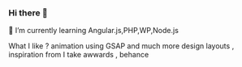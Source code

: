 ### Hi there 👋
🌱 I’m currently learning Angular.js,PHP,WP,Node.js


What I like ? animation using GSAP and much more 
design layouts , inspiration from I take awwards , behance


<!--
**adam-ciolek/adam-ciolek** is a ✨ _special_ ✨ repository because its `README.md` (this file) appears on your GitHub profile.

Here are some ideas to get you started:

- 🔭 I’m currently working on ...
- 🌱 I’m currently learning PHP,MySQL,Node.js
- 👯 I’m looking to collaborate on ...
- 🤔 I’m looking for help with ...
- 💬 Ask me about ...
- 📫 How to reach me: ...
- 😄 Pronouns: ...
- ⚡ Fun fact: ...
-->
